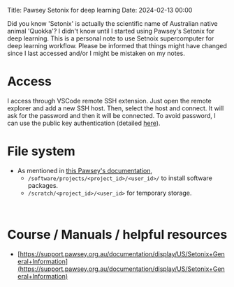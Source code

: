 Title: Pawsey Setonix for deep learning
Date: 2024-02-13 00:00

Did you know 'Setonix' is actually the scientific name of Australian native animal 'Quokka'? I didn't know until I started using Pawsey's Setonix for deep learning. This is a personal note to use Setnoix supercomputer for deep learning workflow. Please be informed that things might have changed since I last accessed and/or I might be mistaken on my notes.

# Access
I access through VSCode remote SSH extension. Just open the remote explorer and add a new SSH host. Then, select the host and connect. It will ask for the password and then it will be connected. To avoid password, I can use the public key authentication (detailed [here](https://hasan-rakibul.github.io/personal-note-git-linux-etc-commands.html)).

# File system
- As mentioned in [this Pawsey's documentation](https://support.pawsey.org.au/documentation/display/US/Setonix+General+Information),
    - `/software/projects/<project_id>/<user_id>/` to install software packages.
    - `/scratch/<project_id>/<user_id>` for temporary storage.

&nbsp;
# Course / Manuals / helpful resources
- [https://support.pawsey.org.au/documentation/display/US/Setonix+General+Information](https://support.pawsey.org.au/documentation/display/US/Setonix+General+Information)